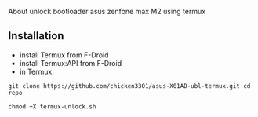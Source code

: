 About
unlock bootloader asus zenfone max M2 using termux

## Installation

- install Termux from F-Droid
- install Termux:API from F-Droid
- in Termux:
```
git clone https://github.com/chicken3301/asus-X01AD-ubl-termux.git cd repo
```

```
chmod +X termux-unlock.sh
```
